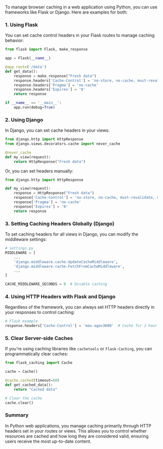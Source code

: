 To manage browser caching in a web application using Python, you can use frameworks like Flask or Django. Here are examples for both:

### 1. Using Flask

You can set cache control headers in your Flask routes to manage caching behavior:

```python
from flask import Flask, make_response

app = Flask(__name__)

@app.route('/data')
def get_data():
    response = make_response("Fresh data")
    response.headers['Cache-Control'] = 'no-store, no-cache, must-revalidate, max-age=0'
    response.headers['Pragma'] = 'no-cache'
    response.headers['Expires'] = '0'
    return response

if __name__ == '__main__':
    app.run(debug=True)
```

### 2. Using Django

In Django, you can set cache headers in your views:

```python
from django.http import HttpResponse
from django.views.decorators.cache import never_cache

@never_cache
def my_view(request):
    return HttpResponse("Fresh data")
```

Or, you can set headers manually:

```python
from django.http import HttpResponse

def my_view(request):
    response = HttpResponse("Fresh data")
    response['Cache-Control'] = 'no-store, no-cache, must-revalidate, max-age=0'
    response['Pragma'] = 'no-cache'
    response['Expires'] = '0'
    return response
```

### 3. Setting Caching Headers Globally (Django)

To set caching headers for all views in Django, you can modify the middleware settings:

```python
# settings.py
MIDDLEWARE = [
    ...
    'django.middleware.cache.UpdateCacheMiddleware',
    'django.middleware.cache.FetchFromCacheMiddleware',
    ...
]

CACHE_MIDDLEWARE_SECONDS = 0  # Disable caching
```

### 4. Using HTTP Headers with Flask and Django

Regardless of the framework, you can always set HTTP headers directly in your responses to control caching:

```python
# Flask example
response.headers['Cache-Control'] = 'max-age=3600'  # Cache for 1 hour
```

### 5. Clear Server-side Caches

If you're using caching libraries like `cachetools` or `Flask-Caching`, you can programmatically clear caches:

```python
from flask_caching import Cache

cache = Cache()

@cache.cached(timeout=60)
def get_cached_data():
    return "Cached data"

# Clear the cache
cache.clear()
```

### Summary

In Python web applications, you manage caching primarily through HTTP headers set in your routes or views. This allows you to control whether resources are cached and how long they are considered valid, ensuring users receive the most up-to-date content.
